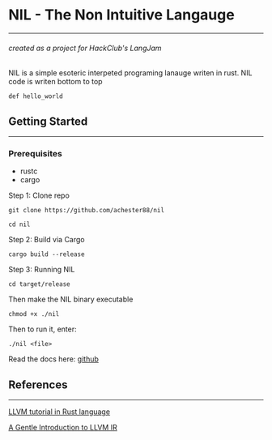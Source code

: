 # NIL - The Non Intuitive Langauge

---

###### created as a project for HackClub's LangJam

NIL is a simple esoteric interpeted programing lanauge writen in rust. NIL code is writen bottom to top



```
def hello_world
```



## Getting Started

--- 

### Prerequisites

- rustc
- cargo

Step 1: Clone repo

```
git clone https://github.com/achester88/nil
```

```
cd nil
```

Step 2: Build via Cargo

```
cargo build --release
```

Step 3: Running NIL

```
cd target/release
```

Then make the NIL binary executable

```
chmod +x ./nil
```

Then to run it, enter:

```
./nil <file>
```

Read the docs here: [github](https://github.com/achester88/nil/blob/main/DOCS.md)

References
---

---

[LLVM tutorial in Rust language](https://github.com/jauhien/iron-kaleidoscope)

[A Gentle Introduction to LLVM IR](https://mcyoung.xyz/2023/08/01/llvm-ir/)
